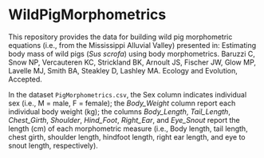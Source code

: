 # WildPigMorphometrics

This repository provides the data for building wild pig morphometric equations (i.e., from the Mississippi Alluvial Valley) presented in: Estimating body mass of wild pigs (*Sus scrofa*) using body morphometrics. Baruzzi C, Snow NP, Vercauteren KC, Strickland BK, Arnoult JS, Fischer JW, Glow MP, Lavelle MJ, Smith BA, Steakley D, Lashley MA. Ecology and Evolution, Accepted.

In the dataset `PigMorphometrics.csv`, the Sex column indicates individual sex (i.e., M = male, F = female); the *Body_Weight* column report each individual body weight (kg); the columns *Body_Length*, *Tail_Length*, *Chest_Girth*, *Shoulder*, *Hind_Foot*, *Right_Ear*, and *Eye_Snout* report the length (cm) of each morphometric measure (i.e., Body length, tail length, chest girth, shoulder length, hindfoot length, right ear length, and eye to snout length, respectively). 
